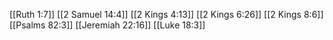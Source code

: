[[Ruth 1:7]]
[[2 Samuel 14:4]]
[[2 Kings 4:13]]
[[2 Kings 6:26]]
[[2 Kings 8:6]]
[[Psalms 82:3]]
[[Jeremiah 22:16]]
[[Luke 18:3]]
